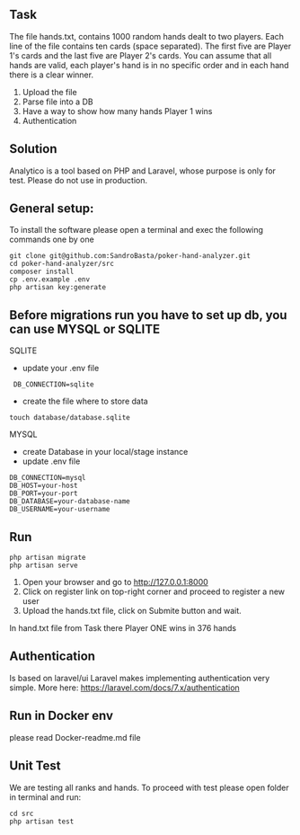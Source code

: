 ## Task
The file hands.txt, contains 1000 random hands dealt to two players. Each line of the file contains ten cards (space separated).
The first five are Player 1's cards and the last five are Player 2's cards. 
You can assume that all hands are valid, each player's hand is in no specific order and in each hand there is a clear winner.

1. Upload the file
2. Parse file into a DB
3. Have a way to show how many hands Player 1 wins
4. Authentication

## Solution
Analytico is a tool based on PHP and Laravel, whose purpose is only for test. Please do not use in production.

## General setup:

To install the software please open a terminal and exec the following commands one by one

```
git clone git@github.com:SandroBasta/poker-hand-analyzer.git
cd poker-hand-analyzer/src
composer install
cp .env.example .env
php artisan key:generate
```

## Before migrations run you have to set up db, you can use MYSQL or SQLITE

SQLITE
- update your .env file 

```
 DB_CONNECTION=sqlite
```
- create the file where to store data

```
touch database/database.sqlite
```

MYSQL
- create Database in your local/stage instance 
- update .env file 
```
DB_CONNECTION=mysql
DB_HOST=your-host
DB_PORT=your-port
DB_DATABASE=your-database-name
DB_USERNAME=your-username
```
## Run 
```
php artisan migrate
php artisan serve
```
1. Open your browser and go to http://127.0.0.1:8000
2. Click on register link on top-right corner and proceed to register a new user
3. Upload the hands.txt file, click on Submite  button and wait.

In hand.txt file from Task there Player ONE wins in 376 hands

## Authentication
Is based on laravel/ui
Laravel makes implementing authentication very simple. 
More here: https://laravel.com/docs/7.x/authentication

## Run in Docker env
please read Docker-readme.md file

## Unit Test

We are testing all ranks and hands.
To proceed with test please open folder in terminal and run:
```
cd src
php artisan test
```